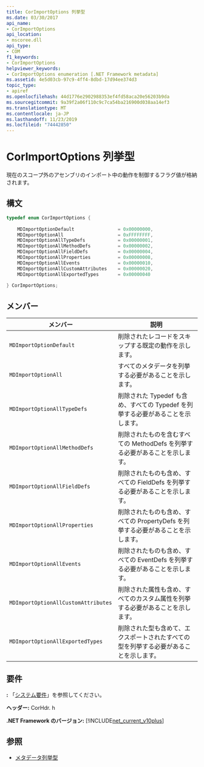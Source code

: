 ```yaml
---
title: CorImportOptions 列挙型
ms.date: 03/30/2017
api_name:
- CorImportOptions
api_location:
- mscoree.dll
api_type:
- COM
f1_keywords:
- CorImportOptions
helpviewer_keywords:
- CorImportOptions enumeration [.NET Framework metadata]
ms.assetid: 4e5d03cb-97c9-4ff4-8dbd-17d94ee374d3
topic_type:
- apiref
ms.openlocfilehash: 44d1776e2902988353ef4fd58aca20e56203b9da
ms.sourcegitcommit: 9a39f2a06f110c9c7ca54ba216900d038aa14ef3
ms.translationtype: MT
ms.contentlocale: ja-JP
ms.lasthandoff: 11/23/2019
ms.locfileid: "74442850"
---
```

# <a name="corimportoptions-enumeration"></a>CorImportOptions 列挙型
現在のスコープ外のアセンブリのインポート中の動作を制御するフラグ値が格納されます。  
  
## <a name="syntax"></a>構文  
  
```cpp  
typedef enum CorImportOptions {  
  
    MDImportOptionDefault                = 0x00000000,  
    MDImportOptionAll                    = 0xFFFFFFFF,  
    MDImportOptionAllTypeDefs            = 0x00000001,  
    MDImportOptionAllMethodDefs          = 0x00000002,  
    MDImportOptionAllFieldDefs           = 0x00000004,  
    MDImportOptionAllProperties          = 0x00000008,  
    MDImportOptionAllEvents              = 0x00000010,  
    MDImportOptionAllCustomAttributes    = 0x00000020,  
    MDImportOptionAllExportedTypes       = 0x00000040  
  
} CorImportOptions;  
```  
  
## <a name="members"></a>メンバー  
  
|メンバー|説明|  
|------------|-----------------|  
|`MDImportOptionDefault`|削除されたレコードをスキップする既定の動作を示します。|  
|`MDImportOptionAll`|すべてのメタデータを列挙する必要があることを示します。|  
|`MDImportOptionAllTypeDefs`|削除された Typedef も含め、すべての Typedef を列挙する必要があることを示します。|  
|`MDImportOptionAllMethodDefs`|削除されたものを含むすべての MethodDefs を列挙する必要があることを示します。|  
|`MDImportOptionAllFieldDefs`|削除されたものも含め、すべての FieldDefs を列挙する必要があることを示します。|  
|`MDImportOptionAllProperties`|削除されたものも含め、すべての PropertyDefs を列挙する必要があることを示します。|  
|`MDImportOptionAllEvents`|削除されたものも含め、すべての EventDefs を列挙する必要があることを示します。|  
|`MDImportOptionAllCustomAttributes`|削除された属性も含め、すべてのカスタム属性を列挙する必要があることを示します。|  
|`MDImportOptionAllExportedTypes`|削除された型も含めて、エクスポートされたすべての型を列挙する必要があることを示します。|  
  
## <a name="requirements"></a>要件  
 **:** 「[システム要件](../../../../docs/framework/get-started/system-requirements.md)」を参照してください。  
  
 **ヘッダー:** CorHdr. h  
  
 **.NET Framework のバージョン:** [!INCLUDE[net_current_v10plus](../../../../includes/net-current-v10plus-md.md)]  
  
## <a name="see-also"></a>参照

- [メタデータ列挙型](../../../../docs/framework/unmanaged-api/metadata/metadata-enumerations.md)
